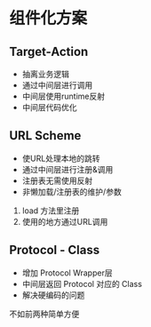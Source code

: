 # 组件化方案

## Target-Action

* 抽离业务逻辑
* 通过中间层进行调用
* 中间层使用runtime反射
* 中间层代码优化

## URL Scheme

* 使URL处理本地的跳转
* 通过中间层进行注册&调用
* 注册表无需使用反射
* 非懒加载/注册表的维护/参数

1. load 方法里注册
2. 使用的地方通过URL调用

## Protocol - Class

* 增加 Protocol Wrapper层
* 中间层返回 Protocol 对应的 Class
* 解决硬编码的问题

不如前两种简单方便
